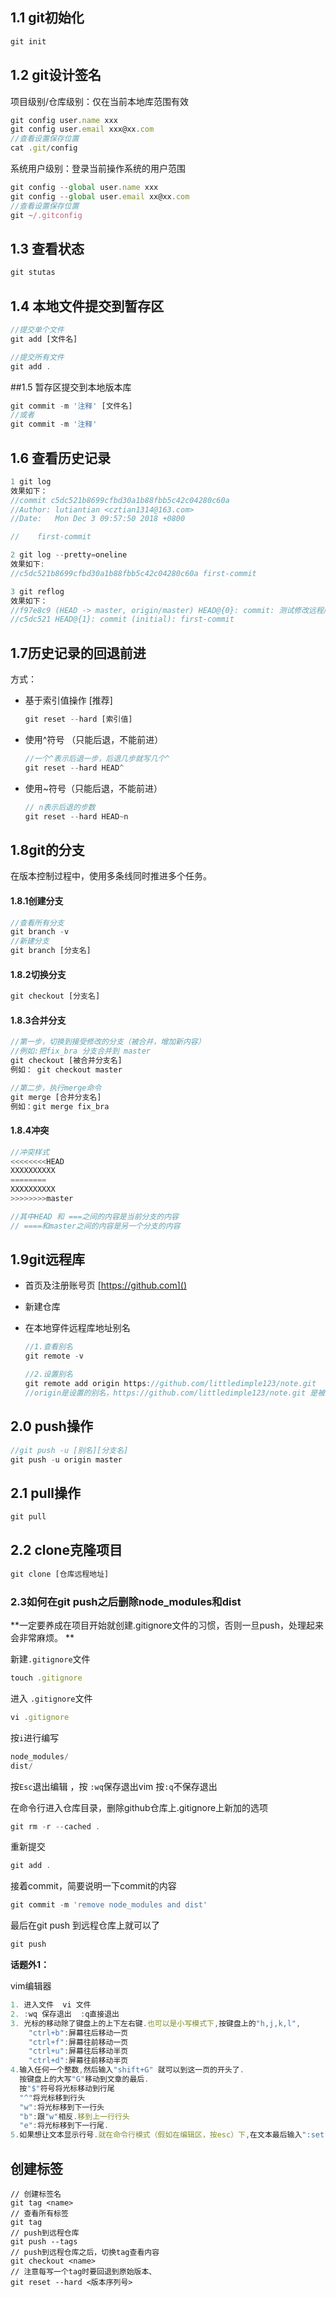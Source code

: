 

## 1.1 git初始化

```javascript
git init
```

## 1.2 git设计签名

项目级别/仓库级别：仅在当前本地库范围有效

```javascript
git config user.name xxx
git config user.email xxx@xx.com
//查看设置保存位置
cat .git/config
```

系统用户级别：登录当前操作系统的用户范围

```javascript
git config --global user.name xxx
git config --global user.email xx@xx.com
//查看设置保存位置
git ~/.gitconfig
```

## 1.3 查看状态

```javascript
git stutas
```

## 1.4 本地文件提交到暂存区

```javascript
//提交单个文件
git add [文件名]

//提交所有文件
git add .
```

##1.5 暂存区提交到本地版本库

```javascript
git commit -m '注释' [文件名]
//或者
git commit -m '注释'
```

## 1.6 查看历史记录

```javascript
1 git log
效果如下：
//commit c5dc521b8699cfbd30a1b88fbb5c42c04280c60a
//Author: lutiantian <cztian1314@163.com>
//Date:   Mon Dec 3 09:57:50 2018 +0800

//    first-commit

2 git log --pretty=oneline
效果如下:
//c5dc521b8699cfbd30a1b88fbb5c42c04280c60a first-commit

3 git reflog
效果如下：
//f97e8c9 (HEAD -> master, origin/master) HEAD@{0}: commit: 测试修改远程库名字
//c5dc521 HEAD@{1}: commit (initial): first-commit

```

## 1.7历史记录的回退前进

方式：

+ 基于索引值操作 [推荐]

  ```javascript
  git reset --hard [索引值]
  ```

+ 使用^符号 （只能后退，不能前进）

  ```javascript
  //一个^表示后退一步，后退几步就写几个^
  git reset --hard HEAD^
  ```

+ 使用~符号（只能后退，不能前进）

  ```javascript
  // n表示后退的步数
  git reset --hard HEAD~n
  ```

## 1.8git的分支

在版本控制过程中，使用多条线同时推进多个任务。

#### 1.8.1创建分支

```javascript
//查看所有分支
git branch -v
//新建分支
git branch [分支名]
```

#### 1.8.2切换分支

```javascript
git checkout [分支名]
```

#### 1.8.3合并分支

```javascript
//第一步，切换到接受修改的分支（被合并，增加新内容）
//例如:把fix_bra 分支合并到 master
git checkout [被合并分支名]
例如： git checkout master

//第二步，执行merge命令
git merge [合并分支名]
例如：git merge fix_bra
```

#### 1.8.4冲突

```javascript
//冲突样式
<<<<<<<<HEAD
XXXXXXXXXX
========
XXXXXXXXXX
>>>>>>>>master

//其中HEAD 和 ===之间的内容是当前分支的内容
// ====和master之间的内容是另一个分支的内容
```

## 1.9git远程库

+ 首页及注册账号页  [https://github.com]()

+ 新建仓库

+ 在本地穿件远程库地址别名

  ```javascript
  //1.查看别名
  git remote -v
  
  //2.设置别名
  git remote add origin https://github.com/littledimple123/note.git
  //origin是设置的别名，https://github.com/littledimple123/note.git 是被设置的地址
  ```


## 2.0  push操作

```javascript
//git push -u [别名][分支名]
git push -u origin master
```

## 2.1 pull操作

```javascript
git pull
```

## 2.2  clone克隆项目

```javascript
git clone [仓库远程地址]
```

### 2.3如何在git push之后删除node_modules和dist

**一定要养成在项目开始就创建.gitignore文件的习惯，否则一旦push，处理起来会非常麻烦。 **

新建`.gitignore`文件

```javascript
touch .gitignore
```

进入 `.gitignore`文件

```javascript
vi .gitignore
```

按`i`进行编写

```javascript
node_modules/
dist/
```

按`Esc`退出编辑 ，按 `:wq`保存退出vim  按`:q`不保存退出

在命令行进入仓库目录，删除github仓库上.gitignore上新加的选项 

```javascript
git rm -r --cached .
```

重新提交

```javascript
git add .
```

接着commit，简要说明一下commit的内容 

```javascript
git commit -m 'remove node_modules and dist'
```

最后在git push 到远程仓库上就可以了 

```javascript
git push
```

**话题外1：**

vim编辑器

```javascript
1. 进入文件  vi 文件
2. :wq 保存退出  :q直接退出
3. 光标的移动除了键盘上的上下左右键.也可以是小写模式下,按键盘上的"h,j,k,l",
	"ctrl+b":屏幕往后移动一页
	"ctrl+f":屏幕往前移动一页
	"ctrl+u":屏幕往后移动半页
	"ctrl+d":屏幕往前移动半页
4.输入任何一个整数,然后输入"shift+G" 就可以到这一页的开头了.
  按键盘上的大写"G"移动到文章的最后.
  按"$"符号将光标移动到行尾
  "^"将光标移到行头
  "w":将光标移到下一行头
  "b":跟"w"相反.移到上一行行头
  "e":将光标移到下一行尾.
5.如果想让文本显示行号.就在命令行模式（假如在编辑区，按esc）下,在文本最后输入":set nu"命令
```

## 创建标签

```
// 创建标签名
git tag <name> 
// 查看所有标签
git tag
// push到远程仓库
git push --tags
// push到远程仓库之后，切换tag查看内容
git checkout <name>
// 注意每写一个tag时要回退到原始版本、
git reset --hard <版本序列号>
```



